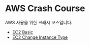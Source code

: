 # AWS Crash Course

AWS 사용을 위한 크래시 코스입니다. 

- [EC2 Basic](CH01.EC2/01.EC2.md)
- [EC2 Change Instance Type](CH01.EC2/02.EC2InstanteChange.md)